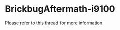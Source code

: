 BrickbugAftermath-i9100
=======================

Please refer to [this thread](http://forum.xda-developers.com/galaxy-s2/development-derivatives/rom-brickbug-aftermath-speeding-t2843238) for more information.
